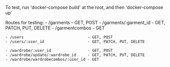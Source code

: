 To test, run 'docker-compose build' at the root, and then 'docker-compose up'

Routes for testing:
    - /garments                         - GET, POST
    - /garments/:garment_id             - GET, PATCH, PUT, DELETE
    - /garmentcombos                    - GET

    - /users                            - GET, POST
    - /users/:user_id                   - GET, PATCH, PUT, DELETE

    - /wardrobe/:user_id                - GET, POST
    - /wardrobe/update/:wardrobe_id     - GET, PATCH, PUT, DELETE
    - /wardrobe/wardrobecombos/:user_id - GET